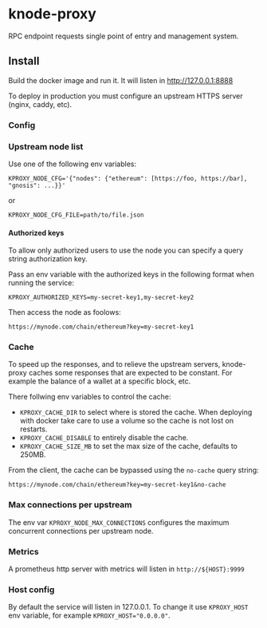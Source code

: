 # knode-proxy

RPC endpoint requests single point of entry and management system.

## Install

Build the docker image and run it. It will listen in http://127.0.0.1:8888

To deploy in production you must configure an upstream HTTPS server (nginx, caddy, etc).

### Config

### Upstream node list

Use one of the following env variables:

`KPROXY_NODE_CFG='{"nodes": {"ethereum": [https://foo, https://bar], "gnosis": ...}}'`

or

`KPROXY_NODE_CFG_FILE=path/to/file.json`

#### Authorized keys

To allow only authorized users to use the node you can specify a query string
authorization key.

Pass an env variable with the authorized keys in the following format when running the service:

`KPROXY_AUTHORIZED_KEYS=my-secret-key1,my-secret-key2`

Then access the node as foolows:

`https://mynode.com/chain/ethereum?key=my-secret-key1`

### Cache

To speed up the responses, and to relieve the upstream servers, knode-proxy caches some responses that
are expected to be constant. For example the balance of a wallet at a specific block, etc.

There follwing env variables to control the cache:

* `KPROXY_CACHE_DIR` to select where is stored the cache.
When deploying with docker take care to use a volume so the cache is not lost on restarts.
* `KPROXY_CACHE_DISABLE` to entirely disable the cache.
* `KPROXY_CACHE_SIZE_MB` to set the max size of the cache, defaults to 250MB.

From the client, the cache can be bypassed using the `no-cache` query string:

`https://mynode.com/chain/ethereum?key=my-secret-key1&no-cache`

### Max connections per upstream

The env var `KPROXY_NODE_MAX_CONNECTIONS` configures the maximum concurrent connections per
upstream node.

### Metrics

A prometheus http server with metrics will listen in `http://${HOST}:9999`

### Host config

By default the service will listen in 127.0.0.1.
To change it use `KPROXY_HOST` env variable, for example `KPROXY_HOST="0.0.0.0"`.